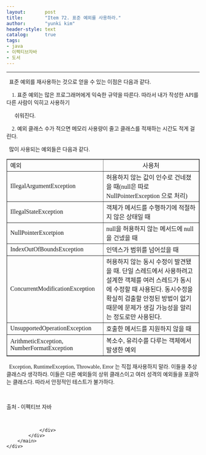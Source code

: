 ```yaml
---
layout:       post
title:        "Item 72. 표준 예외를 사용하라."
author:       "yunki kim"
header-style: text
catalog:      true
tags: 
- java
- 이펙티브자바
- 도서
---
```


<head></head>
<body id="tt-body-page" class="">
<div id="wrap" class="wrap-right">
    <div id="container">
        <main class="main ">
            <div class="area-main">
                <div class="area-view">
                    <div class="article-header"></div>
                    <hr>
                    <div class="article-view">
                        <div class="contents_style">
                            <p data-ke-size="size16"><span style="font-family: 'Noto Serif KR';">&nbsp; 표준 예외를 재사용하는 것으로 얻을 수 있는 이점은 다음과 같다.</span></p>
<p data-ke-size="size16"><span style="font-family: 'Noto Serif KR';">&nbsp; &nbsp; 1. 표준 예외는 많은 프로그래머에게 익숙한 규약을 따른다. 따라서 내가 작성한 API를 다른 사람이 익히고 사용하기 </span></p>
<p data-ke-size="size16"><span style="font-family: 'Noto Serif KR';">&nbsp; &nbsp; &nbsp; 쉬워진다.</span></p>
<p data-ke-size="size16"><span style="font-family: 'Noto Serif KR';">&nbsp; &nbsp; 2. 예외 클래스 수가 적으면 메모리 사용량이 줄고 클래스를 적재하는 시간도 적게 걸린다.</span></p>
<p data-ke-size="size16"><span style="font-family: 'Noto Serif KR';">&nbsp; 많이 사용되는 예외들은 다음과 같다.</span></p>
<table style="border-collapse: collapse; width: 100%;" border="1" data-ke-align="alignLeft" data-ke-style="style1">
<tbody>
<tr>
<td style="width: 50%;"><span style="font-family: 'Noto Serif KR';">예외</span></td>
<td style="width: 50%; text-align: center;"><span style="font-family: 'Noto Serif KR';">사용처</span></td>
</tr>
<tr>
<td style="width: 50%;"><span style="font-family: 'Noto Serif KR';">IllegalArgumentException</span></td>
<td style="width: 50%;"><span style="font-family: 'Noto Serif KR';">허용하지 않는 값이 인수로 건네졌을 때(null은 따로 NullPointerException 으로 처리)</span></td>
</tr>
<tr>
<td style="width: 50%;"><span style="font-family: 'Noto Serif KR';">IllegalStateException</span></td>
<td style="width: 50%;"><span style="font-family: 'Noto Serif KR';">객체가 메서드를 수행하기에 적절하지 않은 상태일 때</span></td>
</tr>
<tr>
<td style="width: 50%;"><span style="font-family: 'Noto Serif KR';">NullPointerExcetpion</span></td>
<td style="width: 50%;"><span style="font-family: 'Noto Serif KR';">null을 허용하지 않는 메서드에 null을 건넸을 때</span></td>
</tr>
<tr>
<td style="width: 50%;"><span style="font-family: 'Noto Serif KR';">IndexOutOfBoundsException</span></td>
<td style="width: 50%;"><span style="font-family: 'Noto Serif KR';">인덱스가 범위를 넘어섰을 때</span></td>
</tr>
<tr>
<td style="width: 50%;"><span style="font-family: 'Noto Serif KR';">ConcurrentModificationException</span></td>
<td style="width: 50%;"><span style="font-family: 'Noto Serif KR';">허용하지 않는 동시 수정이 발견됐을 때. 단일 스레드에서 사용하려고 설계한 객체를 여러 스레드가 동시에 수정할 때 사용된다. 동시수정을 확실히 검출할 안정된 방법이 없기 때문에 문제가 생길 가능성을 알리는 정도로만 사용된다.</span></td>
</tr>
<tr>
<td style="width: 50%;"><span style="font-family: 'Noto Serif KR';">UnsupportedOperationException</span></td>
<td style="width: 50%;"><span style="font-family: 'Noto Serif KR';">호출한 메서드를 지원하지 않을 때</span></td>
</tr>
<tr>
<td style="width: 50%;"><span style="font-family: 'Noto Serif KR';">ArithmeticException, NumberFormatException</span></td>
<td style="width: 50%;"><span style="font-family: 'Noto Serif KR';">복소수, 유리수를 다루는 객체에서 발생한 예외</span></td>
</tr>
</tbody>
</table>
<p data-ke-size="size16"><span style="font-family: 'Noto Serif KR';">&nbsp; Exception, RuntimeException, Throwable, Error 는 직접 재사용하지 말라. 이들을 추상 클래스라 생각하라. 이들은 다른 예외들의 상위 클래스이고 여러 성격의 예외들을 포괄하는 클래스다. 따라서 안정적인 테스트가 불가하다.</span></p>
<p data-ke-size="size16">&nbsp;</p>
<p data-ke-size="size16"><span style="font-family: 'Noto Serif KR';">출처 - 이펙티브 자바</span></p>
                        </div>
                        <br>
                        <div class="tags"></div>
                    </div>
                    
                </div>
            </div>
        </main>
    </div>
</div>


</body>